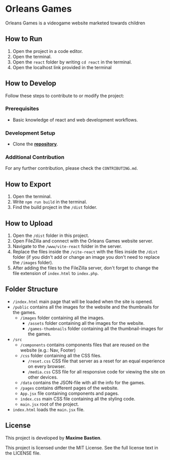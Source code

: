 # Orleans Games
Orleans Games is a videogame website marketed towards children

## How to Run
1. Open the project in a code editor.
2. Open the terminal.
3. Open the `react` folder by writing `cd react` in the terminal.
4. Open the localhost link provided in the terminal  

## How to Develop
Follow these steps to contribute to or modify the project:
### Prerequisites
 - Basic knowledge of react and web development workflows.
### Development Setup
- Clone the [**repository**](https://github.com/MaximeBastien04/orleans-games.git).
### Additional Contribution
For any further contribution, please check the `CONTRIBUTING.md`.

## How to Export
1. Open the terminal.
2. Write `npm run build` in the terminal.
3. Find the build project in the `/dist` folder.

## How to Upload
1. Open the `/dist` folder in this project.
2. Open FileZilla and connect with the Orleans Games website server.
3. Navigate to the `/www/vite-react` folder in the server.
4. Replace the files inside the `/vite-react` with the files inside the `/dist` folder (if you didn't add or change an image you don't need to replace the `/images` folder).
5. After adding the files to the FileZilla server, don't forget to change the file extension of `index.html` to `index.php`.

## Folder Structure
- `/index.html` main page that will be loaded when the site is opened.
- `/public` contains all the images for the website and the thumbnails for the games.
    - `/images` folder containing all the images.
        - `/assets` folder containing all the images for the website.
        - `/games-thumbnails` folder containing all the thumbnail-images for the games.
- `/src` 
    - `/components` contains components files that are reused on the website (e.g.: Nav, Footer)
    - `/css` folder containing all the CSS files.
        - `/reset.css` CSS file that server as a reset for an equal experience on every browser.
        - `/media.css` CSS file for all responsive code for viewing the site on other devices.
    - `/data` contains the JSON-file with all the info for the games.
    - `/pages` contains different pages of the website.
    - `App.jsx` file containing components and pages.
    - `index.css` main CSS file containing all the styling code.
    - `main.jsx` root of the project.
- `index.html` loads the `main.jsx` file.

## License
This project is developed by **Maxime Bastien**.

This project is licensed under the MIT License. See the full license text in the LICENSE file.